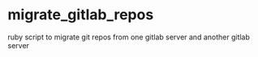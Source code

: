 # migrate_gitlab_repos
ruby script to migrate git repos from one gitlab server and another gitlab server
